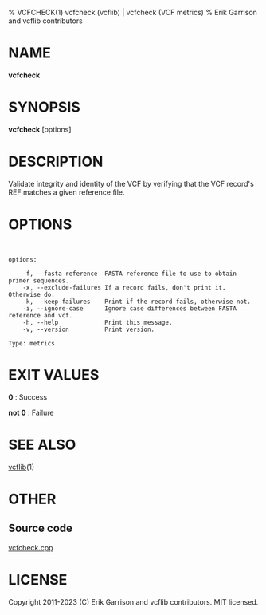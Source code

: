% VCFCHECK(1) vcfcheck (vcflib) | vcfcheck (VCF metrics)
% Erik Garrison and vcflib contributors

# NAME

**vcfcheck**

# SYNOPSIS

**vcfcheck** [options] <vcf file>

# DESCRIPTION

Validate integrity and identity of the VCF by verifying that the VCF record's REF matches a given reference file.



# OPTIONS

```


options:

    -f, --fasta-reference  FASTA reference file to use to obtain primer sequences.
    -x, --exclude-failures If a record fails, don't print it.  Otherwise do.
    -k, --keep-failures    Print if the record fails, otherwise not.
    -i, --ignore-case      Ignore case differences between FASTA reference and vcf.
    -h, --help             Print this message.
    -v, --version          Print version.

Type: metrics

```





# EXIT VALUES

**0**
: Success

**not 0**
: Failure

# SEE ALSO



[vcflib](./vcflib.md)(1)



# OTHER

## Source code

[vcfcheck.cpp](https://github.com/vcflib/vcflib/blob/master/src/vcfcheck.cpp)

# LICENSE

Copyright 2011-2023 (C) Erik Garrison and vcflib contributors. MIT licensed.

<!--
  Created with ./scripts/bin2md.rb scripts/bin2md-template.erb
-->
